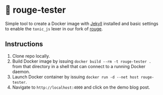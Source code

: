# 🐋 rouge-tester

Simple tool to create a Docker image with [Jekyll](https://github.com/jekyll/jekyll) installed and basic settings to enable the `tonic_js` lexer in our fork of [rouge](https://github.com/pouwerkerk/rouge).

## Instructions

1. Clone repo locally.
2. Build Docker image by issuing `docker build --rm -t rouge-tester .` from that directory in a shell that can connect to a running Docker daemon.
3. Launch Docker container by issuing `docker run -d --net host rouge-tester`.
4. Navigate to `http://localhost:4000` and click on the demo blog post.